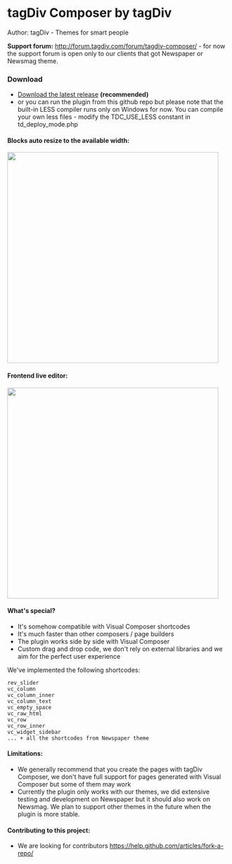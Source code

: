 # tagDiv Composer by tagDiv


Author: tagDiv - Themes for smart people

**Support forum:** http://forum.tagdiv.com/forum/tagdiv-composer/ - for now the support forum is open only to our clients that got Newspaper or Newsmag theme.



### Download
- [Download the latest release](https://github.com/tagDiv/td-composer/releases/latest) **(recommended)**
- or you can run the plugin from this github repo but please note that the built-in LESS compiler runs only on Windows for now. You can compile your own less files - modify the TDC_USE_LESS constant in td_deploy_mode.php

#### Blocks auto resize to the available width:
<img src="https://raw.githubusercontent.com/tagDiv/td-composer/master/github-site/Animation1.gif?token=AE_CY7mcJFFk223Q-QQgTAuKkhiLqy9kks5XhO3wwA%3D%3D" width="480">


#### Frontend live editor:
<img src="https://raw.githubusercontent.com/tagDiv/td-composer/master/github-site/Animation2.gif?token=AE_CY5UD9_NcRLMgOuB_L41hiXUbXu0xks5XhO3ywA%3D%3D" width="480">



#### What's special?
- It's somehow compatible with Visual Composer shortcodes
- It's much faster than other composers / page builders
- The plugin works side by side with Visual Composer
- Custom drag and drop code, we don't rely on external libraries and we aim for the perfect user experience

We've implemented the following shortcodes:
```
rev_slider
vc_column
vc_column_inner
vc_column_text
vc_empty_space
vc_raw_html
vc_row
vc_row_inner
vc_widget_sidebar
... + all the shortcodes from Newspaper theme
```

#### Limitations:
-  We generally recommend that you create the pages with tagDiv Composer, we don't have full support for pages generated with Visual Composer but some of them may work
-  Currently the plugin only works with our themes, we did extensive testing and development on Newspaper but it should also work on Newsmag. We plan to support other themes in the future when the plugin is more stable.

#### Contributing to this project:
- We are looking for contributors https://help.github.com/articles/fork-a-repo/

